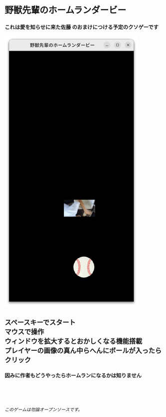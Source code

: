 # 野獣先輩のホームランダービー

### これは愛を知らせに来た佐藤 のおまけにつける予定のクソゲーです

<img src="imagesandvideos/Images.png" alt="" width="428" height="866">

## スペースキーでスタート<br />マウスで操作<br />ウィンドウを拡大するとおかしくなる機能搭載<br />プレイヤーの画像の真ん中らへんにボールが入ったらクリック
### 因みに作者もどうやったらホームランになるかは知りません


<br /><br /><br />
###### このゲームは勿論オープンソースです。
